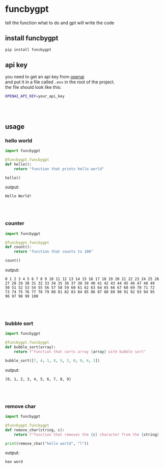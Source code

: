 # funcbygpt

tell the function what to do and gpt will write the code

## install funcbygpt
```bash
pip install funcbygpt
```

## api key
you need to get an api key from [openai](https://openai.com/)<br>
and put it in a file called `.env` in the root of the project.<br>
the file should look like this:
```bash
OPENAI_API_KEY=your_api_key
```

<br><br>

## usage

### hello world
```python
import funcbygpt

@funcbygpt.funcbygpt
def hello():
    return "function that prints hello world"

hello()
```
output:
```
Hello World!
```

<br><br>

### counter
```python
import funcbygpt

@funcbygpt.funcbygpt
def count():
    return "function that counts to 100"

count()
```
output:
```
0 1 2 3 4 5 6 7 8 9 10 11 12 13 14 15 16 17 18 19 20 21 22 23 24 25 26 27 28 29 30 31 32 33 34 35 36 37 38 39 40 41 42 43 44 45 46 47 48 49 50 51 52 53 54 55 56 57 58 59 60 61 62 63 64 65 66 67 68 69 70 71 72 73 74 75 76 77 78 79 80 81 82 83 84 85 86 87 88 89 90 91 92 93 94 95 96 97 98 99 100
```

<br><br>

### bubble sort
```python
import funcbygpt

@funcbygpt.funcbygpt
def bubble_sort(array):
    return f"function that sorts array {array} with bubble sort"

bubble_sort([7, 4, 1, 8, 5, 2, 0, 9, 6, 3])
```
output:
```
[0, 1, 2, 3, 4, 5, 6, 7, 8, 9]
```

<br><br>

### remove char
```python
import funcbygpt

@funcbygpt.funcbygpt
def remove_char(string, c):
    return f"function that removes the {c} character from the {string} string and returns the result --return"

print(remove_char("hello world", "l"))
```
output:
```
heo word
```
